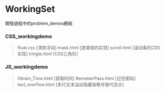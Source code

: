 # WorkingSet
開發過程中的problem_demos總結

### CSS_workingdemo

> float.css [清除浮动]
> mask.html [遮罩层的实现]
> scroll.html [滚动条的CSS实现]
> tringle.html [CSS三角形]


### JS_workingdemo

> Obtain_Time.html [获取时间]
> RemeberPass.html [记住密码]
> text_overflow.html [多行文本溢出隐藏省略号替代显示]
